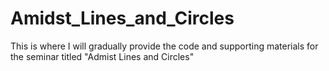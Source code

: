 # Amidst_Lines_and_Circles

This is where I will gradually provide the code and supporting materials for the seminar titled "Admist Lines and Circles"
